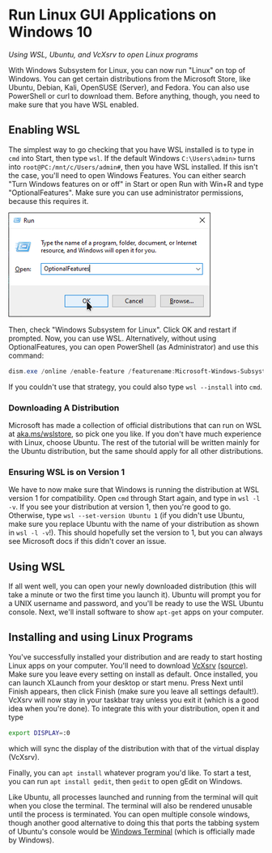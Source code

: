 # Run Linux GUI Applications on Windows 10

*Using WSL, Ubuntu, and VcXsrv to open Linux programs*

With Windows Subsystem for Linux, you can now run "Linux" on top of Windows. You can get certain distributions from the Microsoft Store, like Ubuntu, Debian, Kali, OpenSUSE (Server), and Fedora. You can also use PowerShell or curl to download them. Before anything, though, you need to make sure that you have WSL enabled.

## Enabling WSL

The simplest way to go checking that you have WSL installed is to type in `cmd` into Start, then type `wsl`. If the default Windows `C:\Users\admin>` turns into `root@PC:/mnt/c/Users/admin#`, then you have WSL installed. If this isn't the case, you'll need to open Windows Features. You can either search "Turn Windows features on or off" in Start or open Run with Win+R and type "OptionalFeatures". Make sure you can use administrator permissions, because this requires it.

![Run OptionalFeatures](/img/run-optionalfeatures.png)

Then, check "Windows Subsystem for Linux". Click OK and restart if prompted. Now, you can use WSL. Alternatively, without using OptionalFeatures, you can open PowerShell (as Administrator) and use this command:

```powershell
dism.exe /online /enable-feature /featurename:Microsoft-Windows-Subsystem-Linux /all /norestart
```

If you couldn't use that strategy, you could also type `wsl --install` into `cmd`.

### Downloading A Distribution

Microsoft has made a collection of official distributions that can run on WSL at [aka.ms/wslstore](https://aka.ms/wslstore), so pick one you like. If you don't have much experience with Linux, choose Ubuntu. The rest of the tutorial will be written mainly for the Ubuntu distribution, but the same should apply for all other distributions.

### Ensuring WSL is on Version 1

We have to now make sure that Windows is running the distribution at WSL version 1 for compatibility. Open `cmd` through Start again, and type in `wsl -l -v`. If you see your distribution at version 1, then you're good to go. Otherwise, type `wsl --set-version Ubuntu 1` (if you didn't use Ubuntu, make sure you replace Ubuntu with the name of your distribution as shown in `wsl -l -v`!). This should hopefully set the version to 1, but you can always see Microsoft docs if this didn't cover an issue.

## Using WSL

If all went well, you can open your newly downloaded distribution (this will take a minute or two the first time you launch it). Ubuntu will prompt you for a UNIX username and password, and you'll be ready to use the WSL Ubuntu console. Next, we'll install software to show `apt-get` apps on your computer.

## Installing and using Linux Programs

You've successfully installed your distribution and are ready to start hosting Linux apps on your computer. You'll need to download [VcXsrv](https://sourceforge.net/projects/vcxsrv/files/latest/download) [(source)](https://github.com/ArcticaProject/vcxsrv). Make sure you leave every setting on install as default. Once installed, you can launch XLaunch from your desktop or start menu. Press Next until Finish appears, then click Finish (make sure you leave all settings default!). VcXsrv will now stay in your taskbar tray unless you exit it (which is a good idea when you're done). To integrate this with your distribution, open it and type

```sh
export DISPLAY=:0
```

which will sync the display of the distribution with that of the virtual display (VcXsrv).

Finally, you can `apt install` whatever program you'd like. To start a test, you can run `apt install gedit`, then `gedit` to open gEdit on Windows.

Like Ubuntu, all processes launched and running from the terminal will quit when you close the terminal. The terminal will also be rendered unusable until the process is terminated. You can open multiple console windows, though another good alternative to doing this that ports the tabbing system of Ubuntu's console would be [Windows Terminal](https://www.microsoft.com/en-us/p/windows-terminal/9n0dx20hk701) (which is officially made by Windows).
